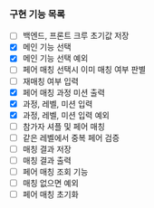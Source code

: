 ### 구현 기능 목록

- [ ] 백엔드, 프론트 크루 초기값 저장
- [x] 메인 기능 선택
- [x] 메인 기능 선택 예외
- [ ] 페어 매칭 선택시 이미 매칭 여부 판별
- [ ] 재매칭 여부 입력
- [x] 페어 매칭 과정 미션 출력
- [x] 과정, 레벨, 미션 입력
- [x] 과정, 레벨, 미션 입력 예외
- [ ] 참가자 셔플 및 페어 매칭
- [ ] 같은 레벨에서 중복 페어 검증
- [ ] 매칭 결과 저장
- [ ] 매칭 결과 출력
- [ ] 페어 매칭 조회 기능
- [ ] 매칭 없으면 예외
- [ ] 페어 매칭 초기화
